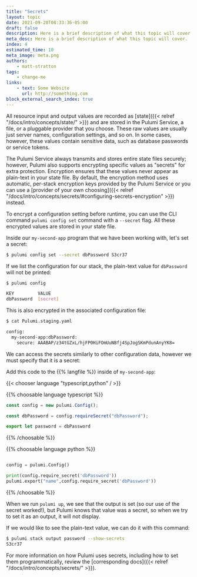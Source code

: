```yaml
---
title: "Secrets"
layout: topic
date: 2021-09-20T08:33:36-05:00
draft: false
description: Here is a brief description of what this topic will cover.
meta_desc: Here is a brief description of what this topic will cover.
index: 4
estimated_time: 10
meta_image: meta.png
authors:
    - matt-stratton
tags:
    - change-me
links:
    - text: Some Website
      url: http://something.com
block_external_search_index: true
---
```


All resource input and output values are recorded as
[state]({{< relref "/docs/intro/concepts/state/" >}}) and are stored in the
Pulumi Service, a file, or a pluggable provider that you choose. These raw
values are usually just server names, configuration settings, and so on. In some
cases, however, these values contain sensitive data, such as database passwords
or service tokens.

The Pulumi Service always transmits and stores entire state files securely;
however, Pulumi also supports encrypting specific values as "secrets" for extra
protection. Encryption ensures that these values never appear as plain-text in
your state file. By default, the encryption method uses automatic, per-stack
encryption keys provided by the Pulumi Service or you can use a
[provider of your own choosing]({{< relref "/docs/intro/concepts/secrets/#configuring-secrets-encryption" >}})
instead.

To encrypt a configuration setting before runtime, you can use the CLI command
`pulumi config set` command with a `--secret` flag. All these encrypted values
are stored in your state file.

Inside our `my-second-app` program that we have been working with, let's set a
secret:

```bash
$ pulumi config set --secret dbPassword S3cr37
```

If we list the configuration for our stack, the plain-text value for
`dbPassword` will not be printed:

```bash
$ pulumi config

KEY         VALUE
dbPassword  [secret]
```

This is also encrypted in the associated configuration file:

```bash
$ cat Pulumi.staging.yaml

config:
  my-second-app:dbPassword:
    secure: AAABAP/z34tGZxL/hjFP0HiFOmUuNBfj4SpJogSKmPdunAnyYK8=

```

We can access the secrets similarly to other configuration data, however we must
specify that it is a secret:

Add this code to the {{% langfile %}} inside of `my-second-app`:

{{< chooser language "typescript,python" / >}}

{{% choosable language typescript %}}

```typescript
const config = new pulumi.Config();

const dbPassword = config.requireSecret("dbPassword");

export let password = dbPassword

```

{{% /choosable %}}


{{% choosable language python %}}

```python

config = pulumi.Config()

print(config.require_secret('dbPassword'))
pulumi.export("name",config.require_secret('dbPassword'))

```

{{% /choosable %}}

<!-- {{% choosable language go %}}

```go

import (
  "fmt"

  "github.com/pulumi/pulumi/sdk/v3/go/pulumi"
)

func main() {
  pulumi.Run(func(ctx *pulumi.Context) error {
    dbPassword := c.RequireSecret("dbPassword")
    ctx.Export("x", pulumi.String(dbPassword))

    return nil
  }
}

```

{{% /choosable %}}

{{% choosable language csharp %}}

```csharp

class AppStack : Stack
{
    public AppStack()
    {
        var config = new Config();

        var dbPassword = config.RequireSecret("dbPassword");
        this.dbPassword = Output.Create(dbPassword);
    }
}

```

{{% /choosable %}} -->

When we run `pulumi up`, we see that the output is set (so our use of the secret
worked!), but Pulumi knows that value was a secret, so when we try to set it as
an output, it will not display.

If we would like to see the plain-text value, we can do it with this command:

```bash
$ pulumi stack output password --show-secrets
S3cr37
```

For more information on how Pulumi uses secrets, including how to set them
programmatically, review the
[corresponding docs]({{< relref "/docs/intro/concepts/secrets/" >}}).